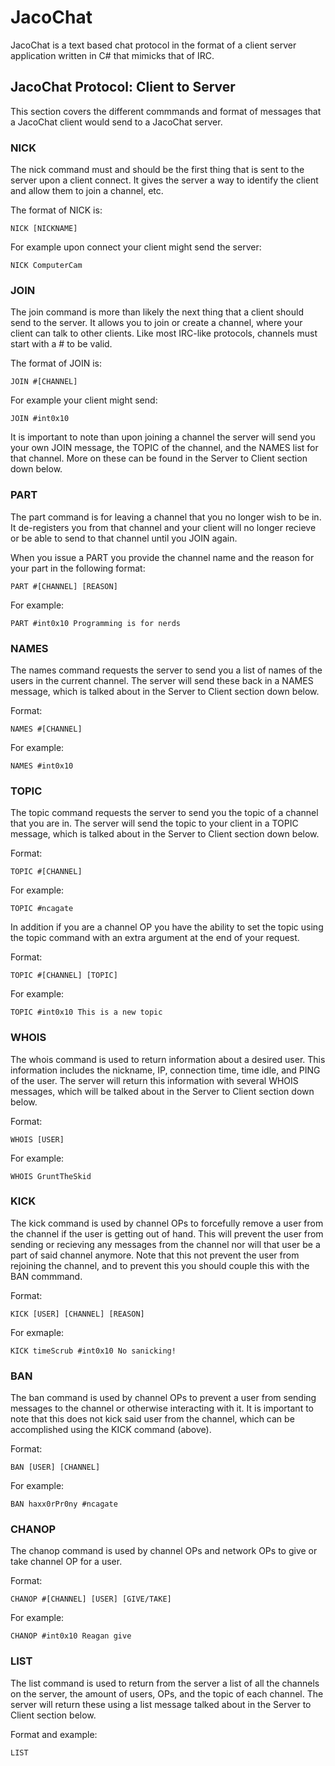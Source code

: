 # JacoChat

JacoChat is a text based chat protocol in the format of a client
server application written in C# that mimicks that of IRC.

## JacoChat Protocol: Client to Server
This section covers the different commmands and format of messages
that a JacoChat client would send to a JacoChat server.

### NICK
The nick command must and should be the first thing that is sent
to the server upon a client connect. It gives the server a way
to identify the client and allow them to join a channel, etc.

The format of NICK is:
```
NICK [NICKNAME]
```

For example upon connect your client might send the server:
```
NICK ComputerCam
```

### JOIN
The join command is more than likely the next thing that a client
should send to the server. It allows you to join or create a
channel, where your client can talk to other clients. Like most
IRC-like protocols, channels must start with a # to be valid.

The format of JOIN is:
```
JOIN #[CHANNEL]
```

For example your client might send:
```
JOIN #int0x10
```

It is important to note than upon joining a channel the server
will send you your own JOIN message, the TOPIC of the channel,
and the NAMES list for that channel. More on these can be found
in the Server to Client section down below.

### PART
The part command is for leaving a channel that you no longer
wish to be in. It de-registers you from that channel and your
client will no longer recieve or be able to send to that
channel until you JOIN again.

When you issue a PART you provide the channel name and the reason
for your part in the following format:
```
PART #[CHANNEL] [REASON]
```

For example:
```
PART #int0x10 Programming is for nerds
```

### NAMES
The names command requests the server to send you a list of
names of the users in the current channel. The server will
send these back in a NAMES message, which is talked about
in the Server to Client section down below.

Format:
```
NAMES #[CHANNEL]
```

For example:
```
NAMES #int0x10
```

### TOPIC
The topic command requests the server to send you the topic
of a channel that you are in. The server will send the topic
to your client in a TOPIC message, which is talked about
in the Server to Client section down below.

Format:
```
TOPIC #[CHANNEL]
```

For example:
```
TOPIC #ncagate
```

In addition if you are a channel OP you have the ability to
set the topic using the topic command with an extra argument
at the end of your request.

Format:
```
TOPIC #[CHANNEL] [TOPIC]
```

For example:
```
TOPIC #int0x10 This is a new topic
```

### WHOIS
The whois command is used to return information about a
desired user. This information includes the nickname, IP,
connection time, time idle, and PING of the user. The
server will return this information with several WHOIS
messages, which will be talked about in the Server to
Client section down below.

Format:
```
WHOIS [USER]
```

For example:
```
WHOIS GruntTheSkid
```

### KICK
The kick command is used by channel OPs to forcefully remove
a user from the channel if the user is getting out of hand.
This will prevent the user from sending or recieving any 
messages from the channel nor will that user be a part of
said channel anymore. Note that this not prevent the user
from rejoining the channel, and to prevent this you should
couple this with the BAN commmand.

Format:
```
KICK [USER] [CHANNEL] [REASON]
```

For exmaple:
```
KICK timeScrub #int0x10 No sanicking!
```

### BAN
The ban command is used by channel OPs to prevent a user
from sending messages to the channel or otherwise interacting
with it. It is important to note that this does not kick
said user from the channel, which can be accomplished using
the KICK command (above).

Format:
```
BAN [USER] [CHANNEL]
```

For example:
```
BAN haxx0rPr0ny #ncagate
```

### CHANOP
The chanop command is used by channel OPs and network OPs
to give or take channel OP for a user.

Format:
```
CHANOP #[CHANNEL] [USER] [GIVE/TAKE]
```

For example:
```
CHANOP #int0x10 Reagan give
```

### LIST
The list command is used to return from the server a list
of all the channels on the server, the amount of users, OPs,
and the topic of each channel. The server will return these
using a list message talked about in the Server to Client 
section below.

Format and example:
```
LIST
```
